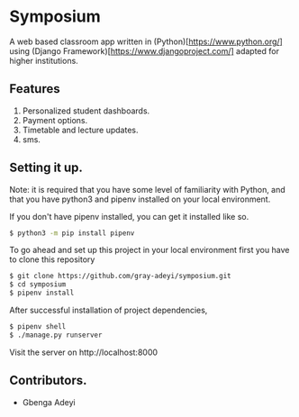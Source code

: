# Symposium
A web based classroom app written in (Python)[https://www.python.org/] using
(Django Framework)[https://www.djangoproject.com/]
adapted for higher institutions.

## Features
1. Personalized student dashboards.
2. Payment options.
3. Timetable and lecture updates.
4. sms.

## Setting it up.
Note: it is required that you have some level
of familiarity with Python, and that you have python3 and pipenv
installed on your local environment.

If you don't have pipenv installed, you can get it
installed like so.
```bash
$ python3 -m pip install pipenv
```

To go ahead and set up this project in your local
environment first you have to clone this repository
```bash
$ git clone https://github.com/gray-adeyi/symposium.git
$ cd symposium
$ pipenv install
```
After successful installation of project dependencies,
```bash
$ pipenv shell
$ ./manage.py runserver
```
Visit the server on http://localhost:8000

## Contributors.
* Gbenga Adeyi

